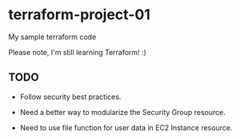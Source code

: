 # terraform-project-01
My sample terraform code

Please note, I'm still learning Terraform! :)

## TODO
* Follow security best practices.
 
* Need a better way to modularize the Security Group resource.
 
* Need to use file function for user data in EC2 Instance resource.
